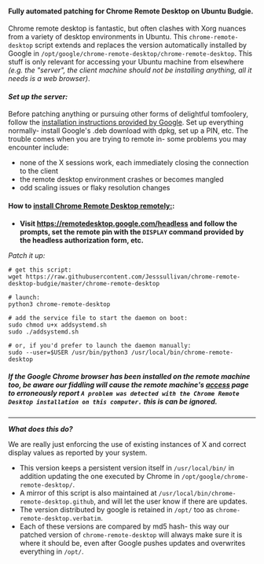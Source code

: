 

#### Fully automated patching for Chrome Remote Desktop on Ubuntu Budgie.


Chrome remote desktop is fantastic, but often clashes with Xorg nuances from a variety of desktop environments in Ubuntu.  This `chrome-remote-desktop` script extends and replaces the version automatically installed by Google in `/opt/google/chrome-remote-desktop/chrome-remote-desktop`. This stuff is only relevant for accessing your Ubuntu machine from elsewhere *(e.g. the "server", the client machine should not be installing anything, all it needs is a web browser)*.


#### ***Set up the server:***

Before patching anything or pursuing other forms of delightful tomfoolery, follow the [installation instructions provided by Google](https://remotedesktop.google.com/headless).  Set up everything normally- install Google's .deb download with dpkg, set up a PIN, etc.
The trouble comes when you are trying to remote in- some problems you may encounter include:
- none of the X sessions work, each immediately closing the connection to the client
- the remote desktop environment crashes or becomes mangled
- odd scaling issues or flaky resolution changes

 

#### How to [install Chrome Remote Desktop remotely:](https://remotedesktop.google.com/headless):
- **Visit https://remotedesktop.google.com/headless and follow the prompts, set the remote pin with the `DISPLAY` command provided by the headless authorization form, etc.**

*Patch it up:*
```
# get this script:
wget https://raw.githubusercontent.com/Jesssullivan/chrome-remote-desktop-budgie/master/chrome-remote-desktop

# launch:
python3 chrome-remote-desktop

# add the service file to start the daemon on boot:
sudo chmod u+x addsystemd.sh
sudo ./addsystemd.sh

# or, if you'd prefer to launch the daemon manually:
sudo --user=$USER /usr/bin/python3 /usr/local/bin/chrome-remote-desktop
```

##### If the Google Chrome browser has been installed on the remote machine too, be aware our fiddling will cause the remote machine's [access](https://remotedesktop.google.com/access) page to erroneously report `A problem was detected with the Chrome Remote Desktop installation on this computer.`  **this is can be ignored**.


<hr>

***What does this do?***

We are really just enforcing the use of existing instances of X and correct display values as reported by your system.

- This version keeps a persistent version itself in `/usr/local/bin/` in addition updating the one executed by Chrome in `/opt/google/chrome-remote-desktop/`.        
- A mirror of this script is also maintained at `/usr/local/bin/chrome-remote-desktop.github`, and will let the user know if there are updates.   
- The version distributed by google is retained in `/opt/` too as `chrome-remote-desktop.verbatim`.   
- Each of these versions are compared by md5 hash- this way our patched version of `chrome-remote-desktop` will always make sure it is where it should be, even after Google pushes updates and overwrites everything in `/opt/`.

